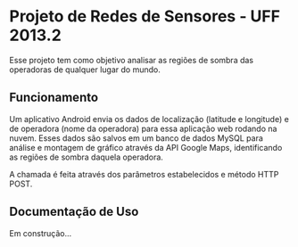 # Projeto de Redes de Sensores - UFF 2013.2
Esse projeto tem como objetivo analisar as regiões de sombra das operadoras de qualquer lugar do mundo.

## Funcionamento

Um aplicativo Android envia os dados de localização (latitude e longitude) e de operadora (nome da operadora)  para essa aplicação web rodando na nuvem. Esses dados são salvos em um banco de dados MySQL para análise e montagem de gráfico através da API Google Maps, identificando as regiões de sombra daquela operadora.

A chamada é feita através dos parâmetros estabelecidos e método HTTP POST.

## Documentação de Uso

Em construção...
